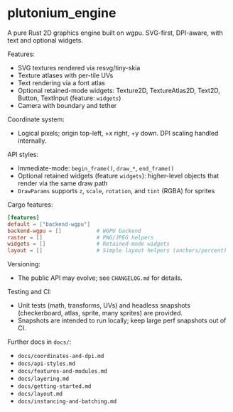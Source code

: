 # plutonium_engine

A pure Rust 2D graphics engine built on wgpu. SVG-first, DPI-aware, with text and optional widgets.

Features:
- SVG textures rendered via resvg/tiny-skia
- Texture atlases with per-tile UVs
- Text rendering via a font atlas
- Optional retained-mode widgets: Texture2D, TextureAtlas2D, Text2D, Button, TextInput (feature: `widgets`)
- Camera with boundary and tether

Coordinate system:
- Logical pixels; origin top-left, +x right, +y down. DPI scaling handled internally.

API styles:
- Immediate-mode: `begin_frame()`, `draw_*`, `end_frame()`
- Optional retained widgets (feature `widgets`): higher-level objects that render via the same draw path
- `DrawParams` supports `z`, `scale`, `rotation`, and `tint` (RGBA) for sprites

Cargo features:
```toml
[features]
default = ["backend-wgpu"]
backend-wgpu = []           # WGPU backend
raster = []                 # PNG/JPEG helpers
widgets = []                # Retained-mode widgets
layout = []                 # Simple layout helpers (anchors/percent)
```

Versioning:
- The public API may evolve; see `CHANGELOG.md` for details.

Testing and CI:
- Unit tests (math, transforms, UVs) and headless snapshots (checkerboard, atlas, sprite, many sprites) are provided.
- Snapshots are intended to run locally; keep large perf snapshots out of CI.

Further docs in `docs/`:
- `docs/coordinates-and-dpi.md`
- `docs/api-styles.md`
- `docs/features-and-modules.md`
- `docs/layering.md`
- `docs/getting-started.md`
- `docs/layout.md`
- `docs/instancing-and-batching.md`
